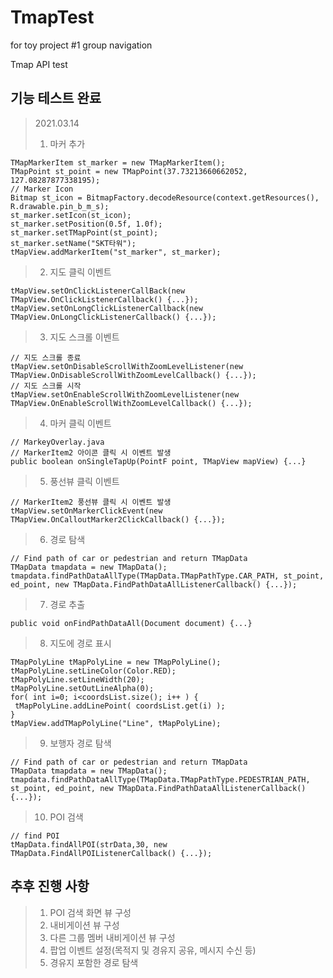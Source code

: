 # TmapTest
 for toy project #1 group navigation
 
 Tmap API test
## 기능 테스트 완료

>2021.03.14
>
>1. 마커 추가

    TMapMarkerItem st_marker = new TMapMarkerItem();
    TMapPoint st_point = new TMapPoint(37.73213660662052, 127.08287877338195);
    // Marker Icon
    Bitmap st_icon = BitmapFactory.decodeResource(context.getResources(), R.drawable.pin_b_m_s);
    st_marker.setIcon(st_icon);
    st_marker.setPosition(0.5f, 1.0f);
    st_marker.setTMapPoint(st_point);
    st_marker.setName("SKT타워");
    tMapView.addMarkerItem("st_marker", st_marker);

>2. 지도 클릭 이벤트

    tMapView.setOnClickListenerCallBack(new TMapView.OnClickListenerCallback() {...});
    tMapView.setOnLongClickListenerCallback(new TMapView.OnLongClickListenerCallback() {...});

>3. 지도 스크롤 이벤트

    // 지도 스크롤 종료
    tMapView.setOnDisableScrollWithZoomLevelListener(new TMapView.OnDisableScrollWithZoomLevelCallback() {...});
    // 지도 스크롤 시작
    tMapView.setOnEnableScrollWithZoomLevelListener(new TMapView.OnEnableScrollWithZoomLevelCallback() {...});

>4. 마커 클릭 이벤트

    // MarkeyOverlay.java
    // MarkerItem2 아이콘 클릭 시 이벤트 발생
    public boolean onSingleTapUp(PointF point, TMapView mapView) {...}

>5. 풍선뷰 클릭 이벤트

    // MarkerItem2 풍선뷰 클릭 시 이벤트 발생
    tMapView.setOnMarkerClickEvent(new TMapView.OnCalloutMarker2ClickCallback() {...});

>6. 경로 탐색

    // Find path of car or pedestrian and return TMapData
    TMapData tmapdata = new TMapData();
    tmapdata.findPathDataAllType(TMapData.TMapPathType.CAR_PATH, st_point, ed_point, new TMapData.FindPathDataAllListenerCallback() {...});

>7. 경로 추출

    public void onFindPathDataAll(Document document) {...}

>8. 지도에 경로 표시

    TMapPolyLine tMapPolyLine = new TMapPolyLine();
    tMapPolyLine.setLineColor(Color.RED);
    tMapPolyLine.setLineWidth(20);
    tMapPolyLine.setOutLineAlpha(0);
    for( int i=0; i<coordsList.size(); i++ ) {
     tMapPolyLine.addLinePoint( coordsList.get(i) );
    }
    tMapView.addTMapPolyLine("Line", tMapPolyLine);

>9. 보행자 경로 탐색

    // Find path of car or pedestrian and return TMapData
    TMapData tmapdata = new TMapData();
    tmapdata.findPathDataAllType(TMapData.TMapPathType.PEDESTRIAN_PATH, st_point, ed_point, new TMapData.FindPathDataAllListenerCallback() {...});

>10. POI 검색

    // find POI
    tMapData.findAllPOI(strData,30, new TMapData.FindAllPOIListenerCallback() {...});

## 추후 진행 사항

>1. POI 검색 화면 뷰 구성
>2. 내비게이션 뷰 구성
>3. 다른 그룹 멤버 내비게이션 뷰 구성
>4. 팝업 이벤트 설정(목적지 및 경유지 공유, 메시지 수신 등)
>5. 경유지 포함한 경로 탐색
